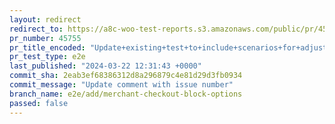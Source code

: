 ```yaml
---
layout: redirect
redirect_to: https://a8c-woo-test-reports.s3.amazonaws.com/public/pr/45755/e2e/index.html
pr_number: 45755
pr_title_encoded: "Update+existing+test+to+include+scenarios+for+adjusting+shipping+and+payment+options"
pr_test_type: e2e
last_published: "2024-03-22 12:31:43 +0000"
commit_sha: 2eab3ef68386312d8a296879c4e81d29d3fb0934
commit_message: "Update comment with issue number"
branch_name: e2e/add/merchant-checkout-block-options
passed: false
---
```

